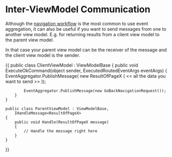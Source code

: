 # Inter-ViewModel Communication
Although the [navigation workflow](NavigationWorkflow) is the most common to use event aggregation, it can also be useful if you want to send messages from one to another view model. E.g. for returning results from a client view model to the parent view model.

In that case your parent view model can be the receiver of the message and the client view model is the sender.

{{
    public class ClientViewModel : ViewModelBase
    {
        public void ExecuteOkCommand(object sender, ExecutedRoutedEventArgs eventArgs)
        {
            EventAggregator.PublishMessage(
               new ResultOfPageX ( << all the data you want to send >> ));

            EventAggregator.PublishMessage(new GoBackNavigationRequest());
        }
    }

    public class ParentViewModel : ViewModelBase,
        IHandleMessage<ResultOfPageX>
    {
        public void Handle(ResultOfPageX message)
        {
            // Handle the message right here
        }
    }
}}